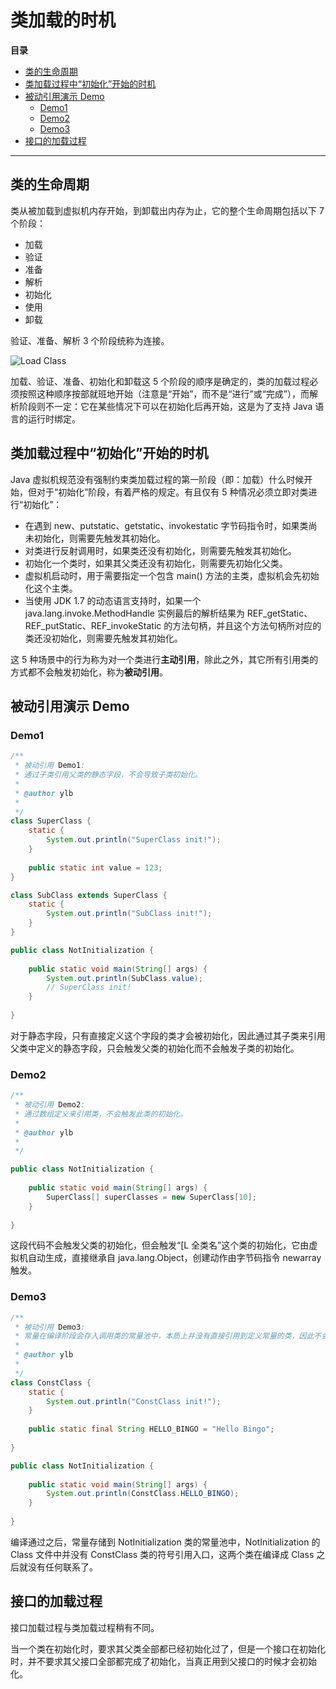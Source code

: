 # 类加载的时机

**目录**

* [类的生命周期](#类的生命周期)
* [类加载过程中“初始化”开始的时机](#类加载过程中初始化开始的时机)
* [被动引用演示 Demo](#被动引用演示-demo)
    * [Demo1](#demo1)
    * [Demo2](#demo2)
    * [Demo3](#demo3)
* [接口的加载过程](#接口的加载过程)

---

## 类的生命周期
类从被加载到虚拟机内存开始，到卸载出内存为止，它的整个生命周期包括以下 7 个阶段：

- 加载
- 验证
- 准备
- 解析
- 初始化
- 使用
- 卸载

验证、准备、解析 3 个阶段统称为连接。

![Load Class](http://p9ucdlghd.bkt.clouddn.com/loadclass.png)

加载、验证、准备、初始化和卸载这 5 个阶段的顺序是确定的，类的加载过程必须按照这种顺序按部就班地开始（注意是“开始”，而不是“进行”或“完成”），而解析阶段则不一定：它在某些情况下可以在初始化后再开始，这是为了支持 Java 语言的运行时绑定。

## 类加载过程中“初始化”开始的时机
Java 虚拟机规范没有强制约束类加载过程的第一阶段（即：加载）什么时候开始，但对于“初始化”阶段，有着严格的规定。有且仅有 5 种情况必须立即对类进行“初始化”：

- 在遇到 new、putstatic、getstatic、invokestatic 字节码指令时，如果类尚未初始化，则需要先触发其初始化。
- 对类进行反射调用时，如果类还没有初始化，则需要先触发其初始化。
- 初始化一个类时，如果其父类还没有初始化，则需要先初始化父类。
- 虚拟机启动时，用于需要指定一个包含 main() 方法的主类，虚拟机会先初始化这个主类。
- 当使用 JDK 1.7 的动态语言支持时，如果一个 java.lang.invoke.MethodHandle 实例最后的解析结果为 REF_getStatic、REF_putStatic、REF_invokeStatic 的方法句柄，并且这个方法句柄所对应的类还没初始化，则需要先触发其初始化。

这 5 种场景中的行为称为对一个类进行**主动引用**，除此之外，其它所有引用类的方式都不会触发初始化，称为**被动引用**。

## 被动引用演示 Demo
### Demo1
```java
/**
 * 被动引用 Demo1:
 * 通过子类引用父类的静态字段，不会导致子类初始化。
 * 
 * @author ylb
 *
 */
class SuperClass {
	static {
		System.out.println("SuperClass init!");
	}
	
	public static int value = 123;
}

class SubClass extends SuperClass {
	static {
		System.out.println("SubClass init!");
	}
}

public class NotInitialization {
	
	public static void main(String[] args) {
		System.out.println(SubClass.value);
		// SuperClass init!
	}
	
}
```

对于静态字段，只有直接定义这个字段的类才会被初始化，因此通过其子类来引用父类中定义的静态字段，只会触发父类的初始化而不会触发子类的初始化。

### Demo2
```java
/**
 * 被动引用 Demo2:
 * 通过数组定义来引用类，不会触发此类的初始化。
 * 
 * @author ylb
 *
 */

public class NotInitialization {
	
	public static void main(String[] args) {
		SuperClass[] superClasses = new SuperClass[10];
	}
	
}
```

这段代码不会触发父类的初始化，但会触发“[L 全类名”这个类的初始化，它由虚拟机自动生成，直接继承自 java.lang.Object，创建动作由字节码指令 newarray 触发。

### Demo3
```java
/**
 * 被动引用 Demo3:
 * 常量在编译阶段会存入调用类的常量池中，本质上并没有直接引用到定义常量的类，因此不会触发定义常量的类的初始化。
 * 
 * @author ylb
 *
 */
class ConstClass {
	static {
		System.out.println("ConstClass init!");
	}
	
	public static final String HELLO_BINGO = "Hello Bingo";
	
}

public class NotInitialization {
	
	public static void main(String[] args) {
		System.out.println(ConstClass.HELLO_BINGO);
	}
	
}

```

编译通过之后，常量存储到 NotInitialization 类的常量池中，NotInitialization 的 Class 文件中并没有 ConstClass 类的符号引用入口，这两个类在编译成 Class 之后就没有任何联系了。

## 接口的加载过程
接口加载过程与类加载过程稍有不同。

当一个类在初始化时，要求其父类全部都已经初始化过了，但是一个接口在初始化时，并不要求其父接口全部都完成了初始化，当真正用到父接口的时候才会初始化。

